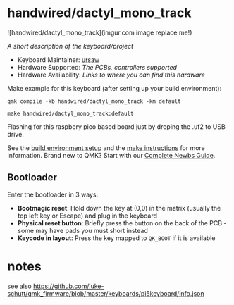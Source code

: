 # handwired/dactyl_mono_track

![handwired/dactyl_mono_track](imgur.com image replace me!)

*A short description of the keyboard/project*

* Keyboard Maintainer: [ursaw](https://github.com/ursaw)
* Hardware Supported: *The PCBs, controllers supported*
* Hardware Availability: *Links to where you can find this hardware*

Make example for this keyboard (after setting up your build environment):

    qmk compile -kb handwired/dactyl_mono_track -km default
    
    make handwired/dactyl_mono_track:default

Flashing for this raspbery pico based board just by droping the .uf2 to USB drive.

See the [build environment setup](https://docs.qmk.fm/#/getting_started_build_tools) and the [make instructions](https://docs.qmk.fm/#/getting_started_make_guide) for more information. Brand new to QMK? Start with our [Complete Newbs Guide](https://docs.qmk.fm/#/newbs).

## Bootloader

Enter the bootloader in 3 ways:

* **Bootmagic reset**: Hold down the key at (0,0) in the matrix (usually the top left key or Escape) and plug in the keyboard
* **Physical reset button**: Briefly press the button on the back of the PCB - some may have pads you must short instead
* **Keycode in layout**: Press the key mapped to `QK_BOOT` if it is available


# notes
see also https://github.com/luke-schutt/qmk_firmware/blob/master/keyboards/pi5keyboard/info.json